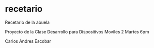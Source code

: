 # recetario
Recetario de la abuela

Proyecto de la Clase Desarrollo para Dispositivos Moviles 2
Martes 6pm

Carlos Andres Escobar
